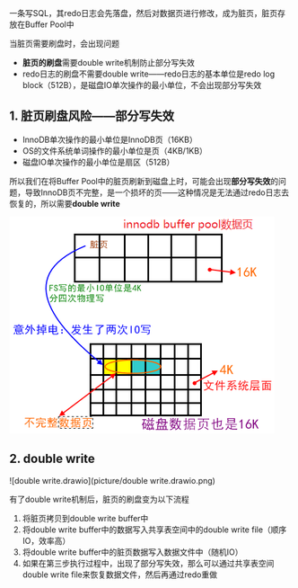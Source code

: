 一条写SQL，其redo日志会先落盘，然后对数据页进行修改，成为脏页，脏页存放在Buffer Pool中

当脏页需要刷盘时，会出现问题

* **脏页的刷盘**需要double write机制防止部分写失效
* redo日志的刷盘不需要double write——redo日志的基本单位是redo log block（512B），是磁盘IO单次操作的最小单位，不会出现部分写失效

## 1. 脏页刷盘风险——部分写失效

* InnoDB单次操作的最小单位是InnoDB页（16KB）
* OS的文件系统单词操作的最小单位是页（4KB/1KB）
* 磁盘IO单次操作的最小单位是扇区（512B）

所以我们在将Buffer Pool中的脏页刷新到磁盘上时，可能会出现**部分写失效**的问题，导致InnoDB页不完整，是一个损坏的页——这种情况是无法通过redo日志去恢复的，所以需要**double write**

![部分写失效](picture/部分写失效.png)

## 2. double write

![double write.drawio](picture/double write.drawio.png)

有了double write机制后，脏页的刷盘变为以下流程

1. 将脏页拷贝到double write buffer中
2. 将double write buffer中的数据写入共享表空间中的double write file（顺序IO，效率高）
3. 将double write buffer中的脏页数据写入数据文件中（随机IO）
4. 如果在第三步执行过程中，出现了部分写失效，那么可以通过共享表空间double write file来恢复数据文件，然后再通过redo重做
